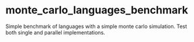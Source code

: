 # monte_carlo_languages_benchmark
Simple benchmark of languages with a simple monte carlo simulation. Test both single and parallel implementations.
